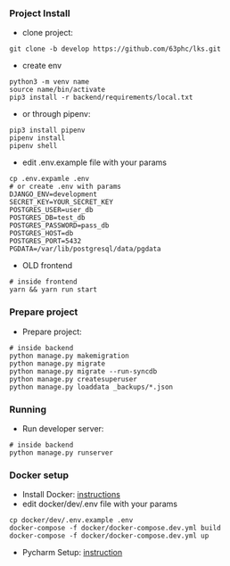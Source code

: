 ### Project Install 

- clone project: 
```
git clone -b develop https://github.com/63phc/lks.git
```
- create env
```
python3 -m venv name
source name/bin/activate 
pip3 install -r backend/requirements/local.txt
```
- or through pipenv:
```
pip3 install pipenv
pipenv install
pipenv shell
```

- edit .env.example file with your params
```
cp .env.expamle .env
# or create .env with params
DJANGO_ENV=development
SECRET_KEY=YOUR_SECRET_KEY
POSTGRES_USER=user_db
POSTGRES_DB=test_db
POSTGRES_PASSWORD=pass_db
POSTGRES_HOST=db
POSTGRES_PORT=5432
PGDATA=/var/lib/postgresql/data/pgdata

```
- OLD frontend
```
# inside frontend
yarn && yarn run start
```

### Prepare project
 - Prepare project:

```
# inside backend
python manage.py makemigration
python manage.py migrate
python manage.py migrate --run-syncdb
python manage.py createsuperuser
python manage.py loaddata _backups/*.json
```

### Running
 - Run developer server:

```
# inside backend
python manage.py runserver
```

### Docker setup
 - Install Docker: [instructions](https://docs.docker.com/install/linux/docker-ce/ubuntu/#supported-storage-drivers) 
 - edit docker/dev/.env file with your params

```
cp docker/dev/.env.example .env
docker-compose -f docker/docker-compose.dev.yml build
docker-compose -f docker/docker-compose.dev.yml up
```
 - Pycharm Setup: [instruction](https://www.jetbrains.com/help/pycharm/docker.html)
